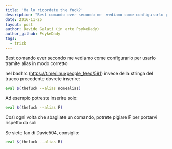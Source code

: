 ```yaml
---
title: 'Ma lo ricordate the fuck?'
description: "Best comando ever secondo me  vediamo come configurarlo per usarlo tramite alias in modo corretto  "
date: 2016-11-25
layout: post
author: Davide Galati (in arte PsykeDady)
author_github: PsykeDady
tags:
  - trick
---
```

Best comando ever secondo me 
vediamo come configurarlo per usarlo tramite alias in modo corretto 

nel bashrc (https://t.me/linuxpeople_feed/591) invece della stringa del trucco precedente dovrete inserire: 
```bash
eval $(thefuck --alias nomealias)
```

Ad esempio potreste inserire solo: 
```bash
eval $(thefuck --alias F)
```

Così ogni volta che sbagliate un comando, potrete pigiare F per portarvi rispetto da soli 

Se siete fan di Davie504, consiglio: 
```bash
eval $(thefuck --alias B)
```